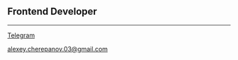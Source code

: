 ## Frontend Developer

 ---
 
 [ Telegram ](https://t.me/extroblade/)
 
 alexey.cherepanov.03@gmail.com

